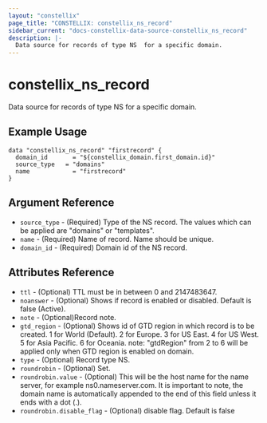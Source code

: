 ```yaml
---
layout: "constellix"
page_title: "CONSTELLIX: constellix_ns_record"
sidebar_current: "docs-constellix-data-source-constellix_ns_record"
description: |-
  Data source for records of type NS  for a specific domain.
---
```


# constellix_ns_record
 Data source for records of type NS  for a specific domain.

## Example Usage ##

```hcl
data "constellix_ns_record" "firstrecord" {
  domain_id	 	  = "${constellix_domain.first_domain.id}"
  source_type 	= "domains"
  name     		  = "firstrecord" 
}

```

## Argument Reference
* `source_type` - (Required) Type of the NS record. The values which can be applied are "domains" or "templates".
* `name` - (Required) Name of record. Name should be unique.
* `domain_id` - (Required) Domain id of the NS record.

## Attributes Reference ##
* `ttl` - (Optional) TTL must be in between 0 and 2147483647.
* `noanswer` - (Optional) Shows if record is enabled or disabled. Default is false (Active).
* `note` - (Optional)Record note.
* `gtd_region` - (Optional) Shows id of GTD region in which record is to be created. 1 for World (Default). 2 for Europe. 3 for US East. 4 for US West. 5 for Asia Pacific. 6 for Oceania. note: "gtdRegion" from 2 to 6 will be applied only when GTD region is enabled on domain.
* `type` - (Optional) Record type NS.
* `roundrobin` - (Optional) Set.
* `roundrobin.value` - (Optional) This will be the host name for the name server, for example ns0.nameserver.com. It is important to note, the domain name is automatically appended to the end of this field unless it ends with a dot (.).
* `roundrobin.disable_flag` - (Optional) disable flag. Default is false

